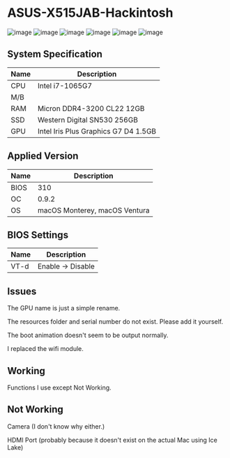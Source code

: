 # ASUS-X515JAB-Hackintosh
![image](https://github.com/yopoplay/ASUS-X515JAB-Hackintosh/assets/105102345/8d7b4274-9205-4f4f-ad7b-0e31e3309a64)
![image](https://github.com/yopoplay/ASUS-X515JAB-Hackintosh/assets/105102345/18311f80-c0ef-499f-92e4-80b469f21ba4)
![image](https://github.com/yopoplay/ASUS-X515JAB-Hackintosh/assets/105102345/778260d6-cb69-4bbc-a84e-80c2a1324d62)
![image](https://github.com/yopoplay/ASUS-X515JAB-Hackintosh/assets/105102345/8101c81f-94ec-472e-93f6-cbeb196ed839)
![image](https://github.com/yopoplay/ASUS-X515JAB-Hackintosh/assets/105102345/c09dd26e-eb1b-4a0a-b43e-6d966c29e49f)
![image](https://github.com/yopoplay/ASUS-X515JAB-Hackintosh/assets/105102345/0fc89889-64d4-498f-93ec-fa709dd345a8)

## System Specification
| Name | Description |
| - | - |
| CPU | Intel i7-1065G7 |
| M/B |  |
| RAM | Micron DDR4-3200 CL22 12GB |
| SSD | Western Digital SN530 256GB |
| GPU | Intel Iris Plus Graphics G7 D4 1.5GB |

## Applied Version
| Name | Description |
| - | - |
| BIOS | 310 |
| OC | 0.9.2 |
| OS | macOS Monterey, macOS Ventura |

## BIOS Settings
| Name | Description |
| - | - |
| VT-d | Enable -> Disable |

## Issues
The GPU name is just a simple rename.

The resources folder and serial number do not exist. Please add it yourself.

The boot animation doesn't seem to be output normally.

I replaced the wifi module.

## Working
Functions I use except Not Working.

## Not Working
Camera (I don't know why either.)

HDMI Port (probably because it doesn't exist on the actual Mac using Ice Lake)
